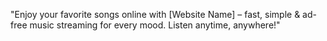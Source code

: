 "Enjoy your favorite songs online with [Website Name] – fast, simple & ad-free music streaming for every mood. Listen anytime, anywhere!"
